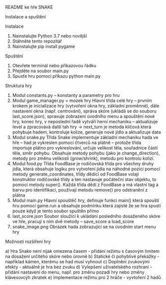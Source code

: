 README ke hře SNAKE

Instalace a spuštění

Instalace
1. Nainstalujte Python 3.7 nebo novější
2. Stáhněte tento repozitář
3. Nainstalujte pip install pygame


Spuštění
1. Otevřete terminál nebo příkazovou řádku
2. Přejděte na soubor main.py
3. Spusťe hru pomocí příkazu python main.py


Struktura hry
1)	Modul constants.py – konstanty a parametry pro hru
2)	Modul game_manager.py = mozek hry
Hlavní třída celé hry – prvním krokem je inicializace hry (vytvoření okna hry, základní proměnné), dále nastavení okna (např. centrování), správa skóre (ukládá se do souboru last_score.json), spravuje zobrazení úvodního menu a spouštění nové hry, konec hry, v neposlední řadě vytváří herní mechaniku – aktualizuje level a zpracovává další tah hry -> next_turn je metoda klíčová která pohybuje hadem, kontroluje kolize, generuje nové jídlo a aktualizuje data
3)	Modul snake.py
Třída Snake implementuje základní mechaniku hada ve hře – had je vykreslen pomocí čtverců na plátně – protože třída importuje plátno pro vykreslování, určuje velikost těla, souřadnice částí těla, směr pohybu. Obsahuje metody pohybu (jako je change_direction), metody pro změnu velikosti (grow/shrink), metodu pro kontrolu kolizí. 
4)	Modul food.py
Třída FoodBase je rodičovská třída pro všechny druhy jídla, která obsahuje logiku pro vytvoření jídla na náhodné pozici pomocí metody generate_coordinates,  třídy dědící od FoodBase volají konstruktor rodičovské třídy a ten nastavuje počáteční stav objektu, to pomocí metody super(). Každá třída dědí z FoodBase a má vlastní tag a barvu pro identifikaci, používají metodu remove() pro odstranění z plátna
5)	Modul main.py
Hlavní spouštěč hry, definuje funkci main() která spouští hru pomocí game.run a obsahuje podmínku která zajisté že se hra spustí pouze když je tento soubor spuštěn přímo 
6)	last_score.json
Soubor sloužící k ukládání posledního dosaženého skóre ve hře, pracují s ním dvě metody – save_score a load_score
7)	snake_image.png
Obrázek hada zobrazující se na úvodním start menu hry



Možnosti rozšíření hry

a) Hra Snake není nijak omezena časem - přidání režimu s časovým limitem na dosažení určitého skóre nebo úrovně
  b) Statické či pohyblivé překážky - například kámen, kterému se had musí vyhnout
c) Doplnění zvukovými efekty - aktuálně je hra bez zvuku
d) Vylepšení uživatelského rozhraní - přidání nastavení do menu, např. pro změnu pozadí hry nebo změny klávesovcýh zkratek
e) Implementace režimu pro 2 hráče - vyvtoření 2 hadů 
